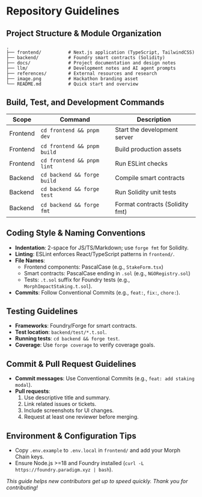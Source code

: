 # Repository Guidelines

## Project Structure & Module Organization

```
.
├── frontend/          # Next.js application (TypeScript, TailwindCSS)
├── backend/           # Foundry smart contracts (Solidity)
├── docs/              # Project documentation and design notes
├── llm/               # Development notes and AI agent prompts
├── references/        # External resources and research
├── image.png          # Hackathon branding asset
└── README.md          # Quick start and overview
```

## Build, Test, and Development Commands

| Scope     | Command                     | Description                           |
|-----------|-----------------------------|---------------------------------------|
| Frontend  | `cd frontend && pnpm dev`   | Start the development server          |
| Frontend  | `cd frontend && pnpm build` | Build production assets               |
| Frontend  | `cd frontend && pnpm lint`  | Run ESLint checks                     |
| Backend   | `cd backend && forge build` | Compile smart contracts               |
| Backend   | `cd backend && forge test`  | Run Solidity unit tests               |
| Backend   | `cd backend && forge fmt`   | Format contracts (Solidity fmt)       |

## Coding Style & Naming Conventions

- **Indentation**: 2-space for JS/TS/Markdown; use `forge fmt` for Solidity.
- **Linting**: ESLint enforces React/TypeScript patterns in `frontend/`.
- **File Names**: 
  - Frontend components: PascalCase (e.g., `StakeForm.tsx`)
  - Smart contracts: PascalCase ending in `.sol` (e.g., `NGORegistry.sol`)
  - Tests: `.t.sol` suffix for Foundry tests (e.g., `MorphImpactStaking.t.sol`).
- **Commits**: Follow Conventional Commits (e.g., `feat:`, `fix:`, `chore:`).

## Testing Guidelines

- **Frameworks**: Foundry/Forge for smart contracts.
- **Test location**: `backend/test/*.t.sol`.
- **Running tests**: `cd backend && forge test`.
- **Coverage**: Use `forge coverage` to verify coverage goals.

## Commit & Pull Request Guidelines

- **Commit messages**: Use Conventional Commits (e.g., `feat: add staking modal`).
- **Pull requests**:
  1. Use descriptive title and summary.
  2. Link related issues or tickets.
  3. Include screenshots for UI changes.
  4. Request at least one reviewer before merging.

## Environment & Configuration Tips

- Copy `.env.example` to `.env.local` in `frontend/` and add your Morph Chain keys.
- Ensure Node.js >=18 and Foundry installed (`curl -L https://foundry.paradigm.xyz | bash`).

_This guide helps new contributors get up to speed quickly. Thank you for contributing!_
